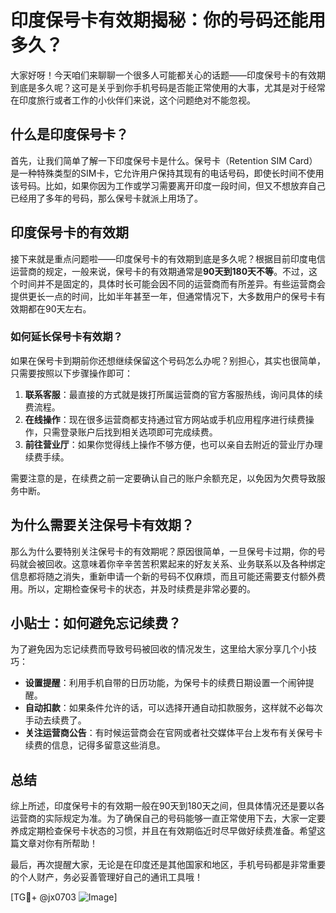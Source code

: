 # 印度保号卡有效期揭秘：你的号码还能用多久？

大家好呀！今天咱们来聊聊一个很多人可能都关心的话题——印度保号卡的有效期到底是多久呢？这可是关乎到你手机号码是否能正常使用的大事，尤其是对于经常在印度旅行或者工作的小伙伴们来说，这个问题绝对不能忽视。

## 什么是印度保号卡？

首先，让我们简单了解一下印度保号卡是什么。保号卡（Retention SIM Card）是一种特殊类型的SIM卡，它允许用户保持其现有的电话号码，即使长时间不使用该号码。比如，如果你因为工作或学习需要离开印度一段时间，但又不想放弃自己已经用了多年的号码，那么保号卡就派上用场了。

## 印度保号卡的有效期

接下来就是重点问题啦——印度保号卡的有效期到底是多久呢？根据目前印度电信运营商的规定，一般来说，保号卡的有效期通常是**90天到180天不等**。不过，这个时间并不是固定的，具体时长可能会因不同的运营商而有所差异。有些运营商会提供更长一点的时间，比如半年甚至一年，但通常情况下，大多数用户的保号卡有效期都在90天左右。

### 如何延长保号卡有效期？

如果在保号卡到期前你还想继续保留这个号码怎么办呢？别担心，其实也很简单，只需要按照以下步骤操作即可：

1. **联系客服**：最直接的方式就是拨打所属运营商的官方客服热线，询问具体的续费流程。
2. **在线操作**：现在很多运营商都支持通过官方网站或手机应用程序进行续费操作，只需登录账户后找到相关选项即可完成续费。
3. **前往营业厅**：如果你觉得线上操作不够方便，也可以亲自去附近的营业厅办理续费手续。

需要注意的是，在续费之前一定要确认自己的账户余额充足，以免因为欠费导致服务中断。

## 为什么需要关注保号卡有效期？

那么为什么要特别关注保号卡的有效期呢？原因很简单，一旦保号卡过期，你的号码就会被回收。这意味着你辛辛苦苦积累起来的好友关系、业务联系以及各种绑定信息都将随之消失，重新申请一个新的号码不仅麻烦，而且可能还需要支付额外费用。所以，定期检查保号卡的状态，并及时续费是非常必要的。

## 小贴士：如何避免忘记续费？

为了避免因为忘记续费而导致号码被回收的情况发生，这里给大家分享几个小技巧：

- **设置提醒**：利用手机自带的日历功能，为保号卡的续费日期设置一个闹钟提醒。
- **自动扣款**：如果条件允许的话，可以选择开通自动扣款服务，这样就不必每次手动去续费了。
- **关注运营商公告**：有时候运营商会在官网或者社交媒体平台上发布有关保号卡续费的信息，记得多留意这些消息。

## 总结

综上所述，印度保号卡的有效期一般在90天到180天之间，但具体情况还是要以各运营商的实际规定为准。为了确保自己的号码能够一直正常使用下去，大家一定要养成定期检查保号卡状态的习惯，并且在有效期临近时尽早做好续费准备。希望这篇文章对你有所帮助！

最后，再次提醒大家，无论是在印度还是其他国家和地区，手机号码都是非常重要的个人财产，务必妥善管理好自己的通讯工具哦！

[TG💪+ @jx0703 ![Image](https://github.com/user-attachments/assets/dbca1d08-cadb-493c-b0ec-ad6f7a83f270)]